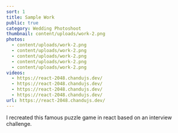 ```yaml
---
sort: 1
title: Sample Work
public: true
category: Wedding Photoshoot
thumbnail: content/uploads/work-2.png
photos:
  - content/uploads/work-2.png
  - content/uploads/work-2.png
  - content/uploads/work-2.png
  - content/uploads/work-2.png
  - content/uploads/work-2.png
videos:
  - https://react-2048.chandujs.dev/
  - https://react-2048.chandujs.dev/
  - https://react-2048.chandujs.dev/
  - https://react-2048.chandujs.dev/
url: https://react-2048.chandujs.dev/
---
```


I recreated this famous puzzle game in react based on an interview challenge.
